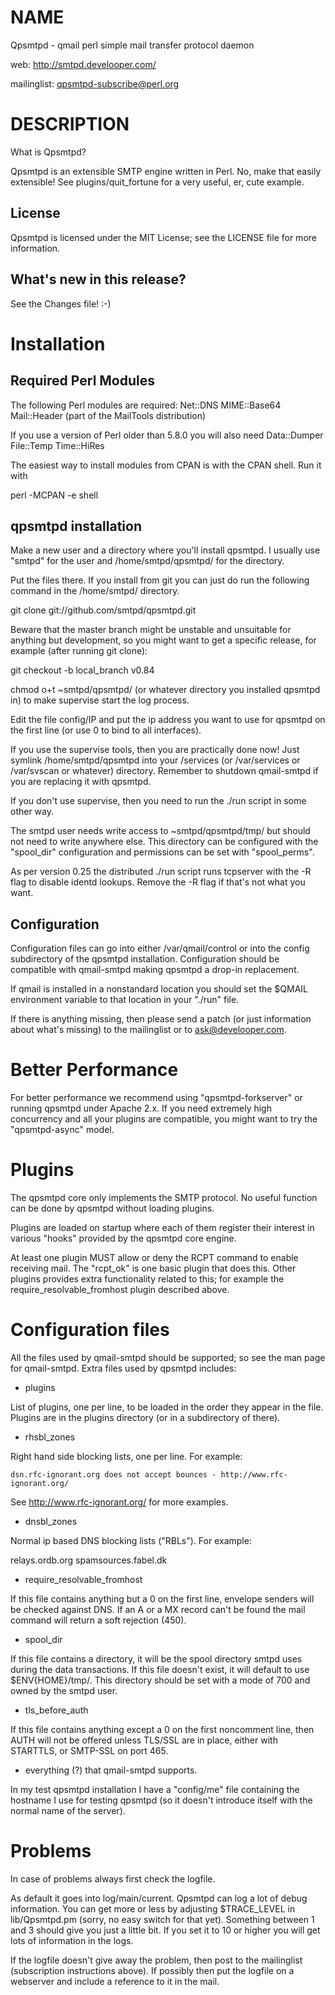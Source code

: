# NAME

Qpsmtpd - qmail perl simple mail transfer protocol daemon

web:
  http://smtpd.develooper.com/

mailinglist:
  qpsmtpd-subscribe@perl.org



# DESCRIPTION

What is Qpsmtpd?

Qpsmtpd is an extensible SMTP engine written in Perl.  No, make that
easily extensible!  See plugins/quit_fortune for a very useful, er,
cute example.

## License

Qpsmtpd is licensed under the MIT License; see the LICENSE file for
more information.

## What's new in this release?

See the Changes file! :-)



# Installation

## Required Perl Modules

The following Perl modules are required:
   Net::DNS
   MIME::Base64
   Mail::Header (part of the MailTools distribution)

If you use a version of Perl older than 5.8.0 you will also need
   Data::Dumper
   File::Temp
   Time::HiRes

The easiest way to install modules from CPAN is with the CPAN shell.
Run it with

  perl -MCPAN -e shell

## qpsmtpd installation

Make a new user and a directory where you'll install qpsmtpd.  I
usually use "smtpd" for the user and /home/smtpd/qpsmtpd/ for the
directory.

Put the files there.  If you install from git you can just do
run the following command in the /home/smtpd/ directory.

   git clone git://github.com/smtpd/qpsmtpd.git

Beware that the master branch might be unstable and unsuitable for anything
but development, so you might want to get a specific release, for
example (after running git clone):

   git checkout -b local_branch v0.84

chmod o+t ~smtpd/qpsmtpd/ (or whatever directory you installed qpsmtpd
in) to make supervise start the log process.

Edit the file config/IP and put the ip address you want to use for
qpsmtpd on the first line (or use 0 to bind to all interfaces).

If you use the supervise tools, then you are practically done now!
Just symlink /home/smtpd/qpsmtpd into your /services (or /var/services
or /var/svscan or whatever) directory.  Remember to shutdown
qmail-smtpd if you are replacing it with qpsmtpd.

If you don't use supervise, then you need to run the ./run script in
some other way.

The smtpd user needs write access to ~smtpd/qpsmtpd/tmp/ but should
not need to write anywhere else.  This directory can be configured
with the "spool_dir" configuration and permissions can be set with
"spool_perms".

As per version 0.25 the distributed ./run script runs tcpserver with
the -R flag to disable identd lookups.  Remove the -R flag if that's
not what you want.



## Configuration

Configuration files can go into either /var/qmail/control or into the
config subdirectory of the qpsmtpd installation.  Configuration should
be compatible with qmail-smtpd making qpsmtpd a drop-in replacement.

If qmail is installed in a nonstandard location you should set the
$QMAIL environment variable to that location in your "./run" file.

If there is anything missing, then please send a patch (or just
information about what's missing) to the mailinglist or to
ask@develooper.com.



# Better Performance

For better performance we recommend using "qpsmtpd-forkserver" or
running qpsmtpd under Apache 2.x.  If you need extremely high
concurrency and all your plugins are compatible, you might want to try
the "qpsmtpd-async" model.

# Plugins

The qpsmtpd core only implements the SMTP protocol.  No useful
function can be done by qpsmtpd without loading plugins.

Plugins are loaded on startup where each of them register their
interest in various "hooks" provided by the qpsmtpd core engine.

At least one plugin MUST allow or deny the RCPT command to enable
receiving mail.  The "rcpt_ok" is one basic plugin that does
this.  Other plugins provides extra functionality related to this; for
example the require_resolvable_fromhost plugin described above.



# Configuration files

All the files used by qmail-smtpd should be supported; so see the man
page for qmail-smtpd.  Extra files used by qpsmtpd includes: 

- plugins

List of plugins, one per line, to be loaded in the order they
appear in the file.  Plugins are in the plugins directory (or in
a subdirectory of there).



- rhsbl_zones
 

Right hand side blocking lists, one per line. For example:

    dsn.rfc-ignorant.org does not accept bounces - http://www.rfc-ignorant.org/

See http://www.rfc-ignorant.org/ for more examples.



- dnsbl_zones

Normal ip based DNS blocking lists ("RBLs"). For example:

  relays.ordb.org
  spamsources.fabel.dk



- require_resolvable_fromhost
         

If this file contains anything but a 0 on the first line, envelope
senders will be checked against DNS. If an A or a MX record can't be
found the mail command will return a soft rejection (450).



- spool_dir

If this file contains a directory, it will be the spool directory
smtpd uses during the data transactions. If this file doesn't exist, it
will default to use $ENV{HOME}/tmp/. This directory should be set with
a mode of 700 and owned by the smtpd user.

- tls_before_auth

If this file contains anything except a 0 on the first noncomment line, then 
AUTH will not be offered unless TLS/SSL are in place, either with STARTTLS, 
or SMTP-SSL on port 465.

- everything (?) that qmail-smtpd supports. 

In my test qpsmtpd installation I have a "config/me" file containing
the hostname I use for testing qpsmtpd (so it doesn't introduce itself
with the normal name of the server).
     





# Problems

In case of problems always first check the logfile.

As default it goes into log/main/current.  Qpsmtpd can log a lot of
debug information.  You can get more or less by adjusting $TRACE_LEVEL
in lib/Qpsmtpd.pm (sorry, no easy switch for that yet).  Something
between 1 and 3 should give you just a little bit.  If you set it to
10 or higher you will get lots of information in the logs.

If the logfile doesn't give away the problem, then post to the
mailinglist (subscription instructions above).  If possibly then put
the logfile on a webserver and include a reference to it in the mail.





